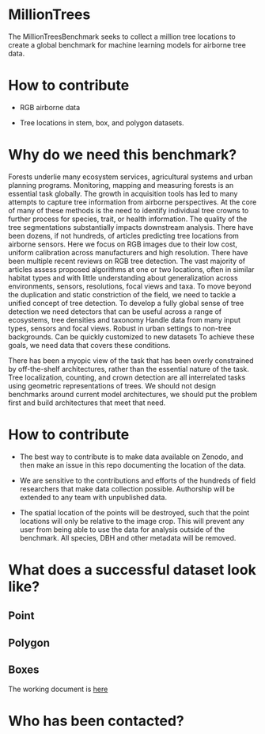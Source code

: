 # MillionTrees

The MillionTreesBenchmark seeks to collect a million tree locations to create a global benchmark for machine learning models for airborne tree data.

# How to contribute

* RGB airborne data

* Tree locations in stem, box, and polygon datasets.

# Why do we need this benchmark?

Forests underlie many ecosystem services, agricultural systems and urban planning programs. Monitoring, mapping and measuring forests is an essential task globally.
The growth in acquisition tools has led to many attempts to capture tree information from airborne perspectives. At the core of many of these methods is the need to identify individual tree crowns to further process for species, trait, or health information. The quality of the tree segmentations substantially impacts downstream analysis.
There have been dozens, if not hundreds, of articles predicting tree locations from airborne sensors. Here we focus on RGB images due to their low cost, uniform calibration across manufacturers and high resolution. There have been multiple recent reviews on RGB tree detection. The vast majority of articles assess proposed algorithms at one or two locations, often in similar habitat types and with little understanding about generalization across environments, sensors, resolutions, focal views and taxa. To move beyond the duplication and static constriction of the field, we need to tackle a unified concept of tree detection.
To develop a fully global sense of tree detection we need detectors that can be useful across a range of ecosystems, tree densities and taxonomy
Handle data from many input types, sensors and focal views. Robust in urban settings to non-tree backgrounds. Can be quickly customized to new datasets
To achieve these goals, we need data that covers these conditions.

There has been a myopic view of the task that has been overly constrained by off-the-shelf architectures, rather than the essential nature of the task. Tree localization, counting, and crown detection are all interrelated tasks using geometric representations of trees. We should not design benchmarks around current model architectures, we should put the problem first and build architectures that meet that need.

# How to contribute

* The best way to contribute is to make data available on Zenodo, and then make an issue in this repo documenting the location of the data.

* We are sensitive to the contributions and efforts of the hundreds of field researchers that make data collection possible. Authorship will be extended to any team with unpublished data. 

* The spatial location of the points will be destroyed, such that the point locations will only be relative to the image crop. This will prevent any user from being able to use the data for analysis outside of the benchmark. All species, DBH and other metadata will be removed.


# What does a successful dataset look like?

## Point

## Polygon

## Boxes


The working document is [here](https://docs.google.com/document/d/1K6G1tcdTuAv3FgGiDWq5QhO-kSoBrxzTiic5jH1CZF4/edit?usp=sharing)

# Who has been contacted?
